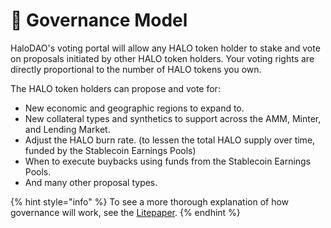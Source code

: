 # 🚀 Governance Model

HaloDAO's voting portal will allow any HALO token holder to stake and vote on proposals initiated by other HALO token holders. Your voting rights are directly proportional to the number of HALO tokens you own.

The  HALO token holders can propose and vote for:

* New economic and geographic regions to expand to. 
* New collateral types and synthetics to support across the AMM, Minter, and Lending Market.
* Adjust the HALO burn rate. \(to lessen the total HALO supply over time, funded by the Stablecoin Earnings Pools\)
* When to execute buybacks using funds from the Stablecoin Earnings Pools.
* And many other proposal types.

{% hint style="info" %}
To see a more thorough explanation of how governance will work, see the [Litepaper](https://uploads-ssl.webflow.com/6066670ec8811f5ce89bf637/6082713e0587cff1ab831a41_Lite%20Paper.pdf). 
{% endhint %}



